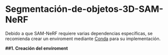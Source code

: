 # Segmentación-de-objetos-3D-SAM-NeRF

Debido a que SAM-NeRF requiere varias dependencias específicas, se recomienda crear un enviroment mediante [Conda](https://www.anaconda.com/download/success) para su implementación.

**##1. Creación del enviroment**
